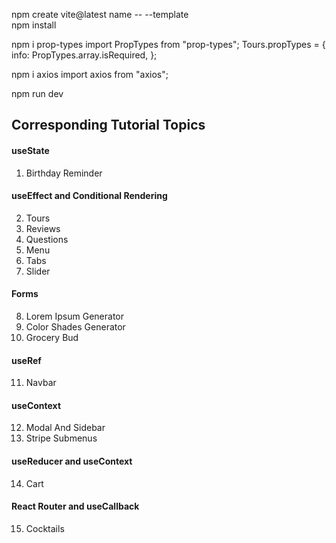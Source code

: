 npm create vite@latest name -- --template  
npm install

npm i prop-types
import PropTypes from "prop-types";
Tours.propTypes = {
info: PropTypes.array.isRequired,
};

npm i axios
import axios from "axios";

npm run dev

## Corresponding Tutorial Topics

#### useState

1. Birthday Reminder

#### useEffect and Conditional Rendering

2. Tours
3. Reviews
4. Questions
5. Menu
6. Tabs
7. Slider

#### Forms

8. Lorem Ipsum Generator
9. Color Shades Generator
10. Grocery Bud

#### useRef

11. Navbar

#### useContext

12. Modal And Sidebar
13. Stripe Submenus

#### useReducer and useContext

14. Cart

#### React Router and useCallback

15. Cocktails
